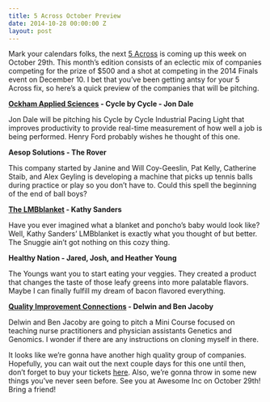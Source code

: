 ```yaml
---
title: 5 Across October Preview
date: 2014-10-28 00:00:00 Z
layout: post
---
```

 
<p>Mark your calendars folks, the next <a href="http://www.5across.org/" target="_blank">5 Across</a> is coming up this week on October 29th. This month’s edition consists of an eclectic mix of companies competing for the prize of $500 and a shot at competing in the 2014 Finals event on December 10. I bet that you’ve been getting antsy for your 5 Across fix, so here’s a quick preview of the companies that will be pitching.</p>
<p><strong><a href="http://oascreates.com/" target="_blank">Ockham Applied Sciences</a> - Cycle by Cycle - Jon Dale</strong></p>
<p>Jon Dale will be pitching his Cycle by Cycle Industrial Pacing Light that improves productivity to provide real-time measurement of how well a job is being performed. Henry Ford probably wishes he thought of this one.</p>
<p><span></span><strong>Aesop Solutions - The Rover</strong></p>
<p>This company started by Janine and Will Coy-Geeslin, Pat Kelly, Catherine Staib, and Alex Geyling is developing a machine that picks up tennis balls during practice or play so you don’t have to. Could this spell the beginning of the end of ball boys?</p>
<p><strong><a href="http://www.lovemebloncho.com/" target="_blank">The LMBblanket</a> - Kathy Sanders</strong></p>
<p>Have you ever imagined what a blanket and poncho’s baby would look like? Well, Kathy Sanders’ LMBblanket is exactly what you thought of but better. The Snuggie ain’t got nothing on this cozy thing. </p>
<p><strong>Healthy Nation - Jared, Josh, and Heather Young</strong></p>
<p>The Youngs want you to start eating your veggies. They created a product that changes the taste of those leafy greens into more palatable flavors.  Maybe I can finally fulfill my dream of bacon flavored everything.</p>
<p><span></span><strong><a href="http://www.qic-ky.com/" target="_blank">Quality Improvement Connections</a> - Delwin and Ben Jacoby</strong></p>
<p>Delwin and Ben Jacoby are going to pitch a Mini Course focused on teaching nurse practitioners and physician assistants Genetics and Genomics. I wonder if there are any instructions on cloning myself in there.</p>
<p>It looks like we’re gonna have another high quality group of companies. Hopefully, you can wait out the next couple days for this one until then, don’t forget to buy your tickets <a href="http://www.eventbrite.com/e/5-across-lexington-october-2014-tickets-12947118179" target="_blank">here</a>. Also, we&rsquo;re gonna throw in some new things you&rsquo;ve never seen before. See you at Awesome Inc on October 29th! Bring a friend!</p>
